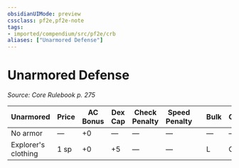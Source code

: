 ```yaml
---
obsidianUIMode: preview
cssclass: pf2e,pf2e-note
tags:
- imported/compendium/src/pf2e/crb
aliases: ["Unarmored Defense"]
---
```

# Unarmored Defense  
*Source: Core Rulebook p. 275*  

| Unarmored | Price | AC Bonus | Dex Cap | Check Penalty | Speed Penalty |  | Bulk | Group | Armor Traits |
|-----------|-------|----------|---------|---------------|---------------|--|------|-------|--------------|
| No armor | — | +0 | — | — | — |  | — | — | — |
| Explorer's clothing | 1 sp | +0 | +5 | — | — |  | L | Cloth | Comfort |